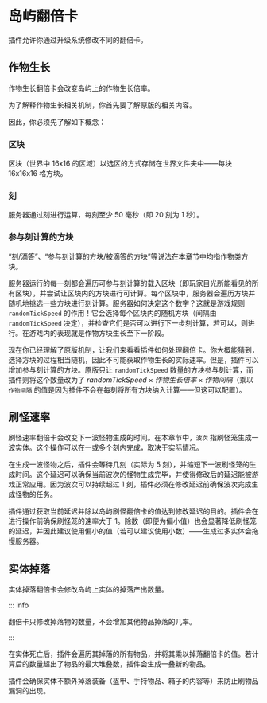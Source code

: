 # 岛屿翻倍卡

插件允许你通过升级系统修改不同的翻倍卡。

## 作物生长

作物生长翻倍卡会改变岛屿上的作物生长倍率。

为了解释作物生长相关机制，你首先要了解原版的相关内容。

因此，你必须先了解如下概念：

### 区块

区块（世界中 16x16 的区域）以选区的方式存储在世界文件夹中——每块 16x16x16 格方块。

### 刻

服务器通过刻进行运算，每刻至少 50 毫秒（即 20 刻为 1 秒）。

### 参与刻计算的方块

“刻/滴答”、“参与刻计算的方块/被滴答的方块”等说法在本章节中均指作物类方块。

服务器运行的每一刻都会遍历可参与刻计算的载入区块（即玩家目光所能看见的所有区块），并尝试让区块内的方块进行可计算。每个区块中，服务器会遍历方块并随机地挑选一些方块进行刻计算。服务器如何决定这个数字？这就是游戏规则 `randomTickSpeed` 的作用！它会选择每个区块内的随机方块（间隔由 `randomTickSpeed` 决定），并检查它们是否可以进行下一步刻计算，若可以，则进行。在游戏内的表现就是作物方块生长至下一阶段。

现在你已经理解了原版机制，让我们来看看插件如何处理翻倍卡。你大概能猜到，选择方块的过程相当随机，因此不可能获取作物生长的实际速率。但是，插件可以增加参与刻计算的方块。原版只让 `randomTickSpeed` 数量的方块参与刻计算，而插件则将这个数量改为了 $randomTickSpeed \times 作物生长倍率 \times 作物间隔$（乘以 `作物间隔` 的值是因为插件不会在每刻将所有方块纳入计算——但这可以配置）。

## 刷怪速率

刷怪速率翻倍卡会改变下一波怪物生成的时间。在本章节中，`波次` 指刷怪笼生成一波实体。这个操作可以在一或多个刻内完成，取决于实际情况。

在生成一波怪物之后，插件会等待几刻（实际为 5 刻），并缩短下一波刷怪笼的生成时间。这个延迟可以确保当前波次的怪物生成完毕，并使得修改后的延迟能被游戏正常应用。因为波次可以持续超过 1 刻，插件必须在修改延迟前确保波次完成生成怪物的任务。

插件通过获取当前延迟并除以岛屿刷怪翻倍卡的值达到修改延迟的目的。插件会在进行操作前确保刷怪笼的速率大于 1。除数（即便为偏小值）也会显著降低刷怪笼的延迟，并因此建议使用偏小的值（若可以建议使用小数）——生成过多实体会拖慢服务器。

## 实体掉落

实体掉落翻倍卡会修改岛屿上实体的掉落产出数量。

::: info 

翻倍卡只修改掉落物的数量，不会增加其他物品掉落的几率。

:::

在实体死亡后，插件会遍历其掉落的所有物品，并将其乘以掉落翻倍卡的值。若计算后的数量超出了物品的最大堆叠数，插件会生成一叠新的物品。

插件会确保实体不额外掉落装备（盔甲、手持物品、箱子的内容等）来防止刷物品漏洞的出现。